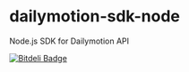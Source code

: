 dailymotion-sdk-node
====================

Node.js SDK for Dailymotion API


[![Bitdeli Badge](https://d2weczhvl823v0.cloudfront.net/OtaK/dailymotion-sdk-node/trend.png)](https://bitdeli.com/free "Bitdeli Badge")

